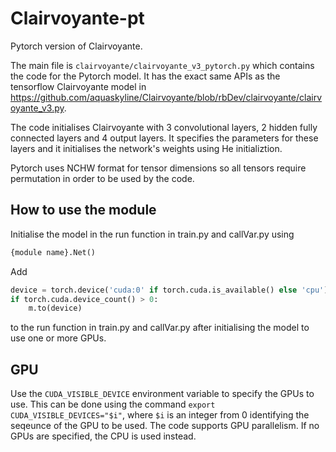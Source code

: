 # Clairvoyante-pt
Pytorch version of Clairvoyante. 

The main file is `clairvoyante/clairvoyante_v3_pytorch.py` which contains the code for the Pytorch model. It has the exact same APIs as the tensorflow Clairvoyante model in https://github.com/aquaskyline/Clairvoyante/blob/rbDev/clairvoyante/clairvoyante_v3.py. 

The code initialises Clairvoyante with 3 convolutional layers, 2 hidden fully connected layers and 4 output layers. It 
specifies the parameters for these layers and it initialises the network's weights using He initializtion. 

Pytorch uses NCHW format for tensor dimensions so all tensors require permutation in order to be used by the code.

## How to use the module
Initialise the model in the run function in train.py and callVar.py using 
```python
{module name}.Net()
```

Add
```python
device = torch.device('cuda:0' if torch.cuda.is_available() else 'cpu')
if torch.cuda.device_count() > 0:
    m.to(device)
```
to the run function in train.py and callVar.py after initialising the model to use one or more GPUs.

## GPU
Use the `CUDA_VISIBLE_DEVICE` environment variable to specify the GPUs to use. This can be done using the command `export 
CUDA_VISIBLE_DEVICES="$i"`, where `$i` is an integer from 0 identifying the seqeunce of the GPU to be used. The code supports 
GPU parallelism. If no GPUs are specified, the CPU is used instead.

